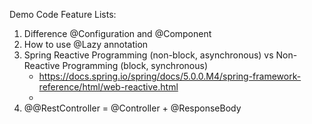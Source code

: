 Demo Code Feature Lists:

1. Difference @Configuration and @Component
2. How to use @Lazy annotation
3. Spring Reactive Programming (non-block, asynchronous) vs Non-Reactive Programming (block, synchronous)
     - https://docs.spring.io/spring/docs/5.0.0.M4/spring-framework-reference/html/web-reactive.html
     - 
4. @@RestController = @Controller + @ResponseBody